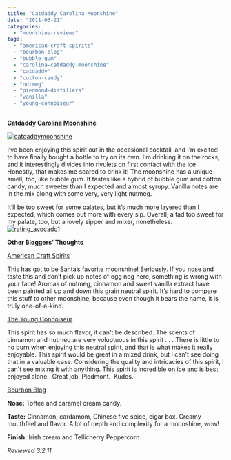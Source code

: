 ```yaml
---
title: "Catdaddy Carolina Moonshine"
date: "2011-03-21"
categories: 
  - "moonshine-reviews"
tags: 
  - "american-craft-spirits"
  - "bourbon-blog"
  - "bubble-gum"
  - "carolina-catdaddy-moonshine"
  - "catdaddy"
  - "cotton-candy"
  - "nutmeg"
  - "piedmond-distillers"
  - "vanilla"
  - "young-connoiseur"
---
```


**Catdaddy Carolina Moonshine**

[![](http://s3.amazonaws.com/thegourmez-wpmedia/2011/03/catdaddymoonshine.jpg "catdaddymoonshine")](http://s3.amazonaws.com/thegourmez-wpmedia/2011/03/catdaddymoonshine.jpg)

I’ve been enjoying this spirit out in the occasional cocktail, and I’m excited to have finally bought a bottle to try on its own. I’m drinking it on the rocks, and it interestingly divides into rivulets on first contact with the ice. Honestly, that makes me scared to drink it! The moonshine has a unique smell, too, like bubble gum. It tastes like a hybrid of bubble gum and cotton candy, much sweeter than I expected and almost syrupy. Vanilla notes are in the mix along with some very, very light nutmeg.

It’ll be too sweet for some palates, but it’s much more layered than I expected, which comes out more with every sip. Overall, a tad too sweet for my palate, too, but a lovely sipper and mixer, nonetheless.[![](http://s3.amazonaws.com/thegourmez-wpmedia/2009/02/rating_avocado1.gif "rating_avocado1")](http://s3.amazonaws.com/thegourmez-wpmedia/2009/02/rating_avocado1.gif)

**Other Bloggers’ Thoughts**

[American Craft Spirits](http://americancraftspirits.com/?p=1617)

This has got to be Santa’s favorite moonshine! Seriously. If you nose and taste this and don’t pick up notes of egg nog here, something is wrong with your face! Aromas of nutmeg, cinnamon and sweet vanilla extract have been painted all up and down this grain neutral spirit. It’s hard to compare this stuff to other moonshine, because even though it bears the name, it is truly one-of-a-kind.

[The Young Connoiseur](http://blog.theyoungconnoisseur.com/2010/09/22/catdaddy-carolina-moonshine.aspx)

This spirit has so much flavor, it can't be described. The scents of cinnamon and nutmeg are very voluptuous in this spirit . . . There is little to no burn when enjoying this neutral spirit, and that is what makes it really enjoyable. This spirit would be great in a mixed drink, but I can't see doing that in a valuable case. Considering the quality and intricacies of this spirit, I can't see mixing it with anything. This spirit is incredible on ice and is best enjoyed alone.  Great job, Piedmont.  Kudos.

[Bourbon Blog](http://www.bourbonblog.com/blog/2010/07/27/catdaddy-carolina-moonshine-review/)

**Nose:** Toffee and caramel cream candy.

**Taste:** Cinnamon, cardamom, Chinese five spice, cigar box. Creamy mouthfeel and flavor. A lot of depth and complexity for a moonshine, wow!

**Finish:** Irish cream and Tellicherry Peppercorn

_Reviewed 3.2.11._
